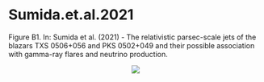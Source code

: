 # Sumida.et.al.2021
Figure B1. In: Sumida et al.  (2021) - The relativistic parsec-scale jets of the blazars TXS 0506+056 and PKS 0502+049 and their possible association with gamma-ray flares and neutrino production.

<div align="center">
<img src="https://user-images.githubusercontent.com/92240665/143587769-a7c49894-65aa-4746-bc11-e117ba62d1ab.png" />
</div>
